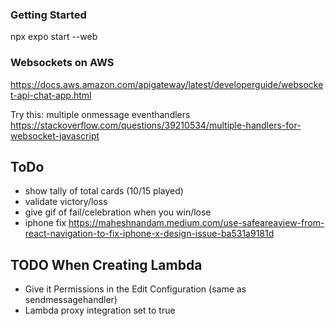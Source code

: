 ### Getting Started
npx expo start --web


### Websockets on AWS
https://docs.aws.amazon.com/apigateway/latest/developerguide/websocket-api-chat-app.html

Try this:
multiple onmessage eventhandlers
https://stackoverflow.com/questions/39210534/multiple-handlers-for-websocket-javascript

## ToDo
 - show tally of total cards (10/15 played)
 - validate victory/loss
 - give gif of fail/celebration when you win/lose
 - iphone fix https://maheshnandam.medium.com/use-safeareaview-from-react-navigation-to-fix-iphone-x-design-issue-ba531a9181d


## TODO When Creating Lambda
 - Give it Permissions in the Edit Configuration (same as sendmessagehandler)
 - Lambda proxy integration set to true
